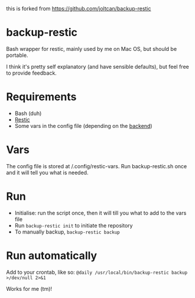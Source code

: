 this is forked from https://github.com/joltcan/backup-restic

# backup-restic

Bash wrapper for restic, mainly used by me on Mac OS, but should be portable.

I think it's pretty self explanatory (and have sensible defaults), but feel free to provide feedback.

# Requirements

- Bash (duh)
- [Restic](https://github.com/restic/restic)
- Some vars in the config file (depending on the [backend](https://restic.readthedocs.io/en/latest/030_preparing_a_new_repo.html))

# Vars

The config file is stored at <HOME>/.config/restic-vars. Run backup-restic.sh once and it will tell you what is needed.

# Run

- Initialise: run the script once, then it will till you what to add to the vars file
- Run `backup-restic init` to initiate the repository
- To manually backup, `backup-restic backup`

# Run automatically

Add to your crontab, like so:
`@daily /usr/local/bin/backup-restic backup >/dev/null 2>&1`

Works for me (tm)!
